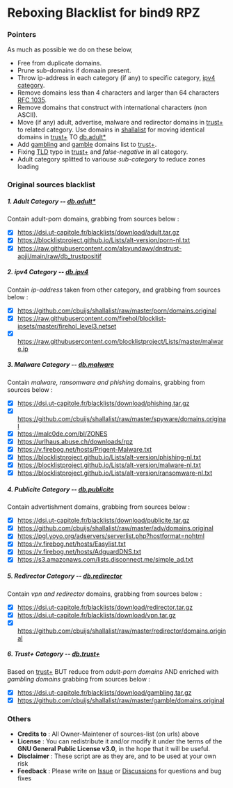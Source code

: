 # Reboxing Blacklist for bind9 RPZ
### Pointers
As much as possible we do on these below,
  - Free from duplicate domains.
  - Prune sub-domains if domaain present.
  - Throw ip-address in each category (if any) to specific category, [ipv4 category](https://github.com/ngadmini/Reboxing-Blacklist-for-bind9-RPZ/tree/master/ipv4).
  - Remove domains less than 4 characters and larger than 64 characters [RFC 1035](https://www.ietf.org/rfc/rfc1035.txt).
  - Remove domains that construct with international characters (non ASCII).
  - Move (if any) adult, advertise, malware and redirector domains in [trust+](https://raw.githubusercontent.com/alsyundawy/dnstrust-apjii/main/raw/db_trustpositif) to related category. Use domains in [shallalist](https://github.com/cbuijs/shallalist/raw/master/porn/domains.original) for moving identical domains in [trust+](https://raw.githubusercontent.com/alsyundawy/dnstrust-apjii/main/raw/db_trustpositif) TO [db.adult*](https://github.com/ngadmini/Repacking-Blacklist-for-Bind9-rpz/tree/master/adult)
  - Add [gambling](https://dsi.ut-capitole.fr/blacklists/download/gambling.tar.gz) and [gamble](https://github.com/cbuijs/shallalist/raw/master/gamble/domains.original) domains list to [trust+](https://raw.githubusercontent.com/alsyundawy/dnstrust-apjii/main/raw/db_trustpositif).
  - Fixing [TLD](http://data.iana.org/TLD/tlds-alpha-by-domain.txt) typo in [trust+](https://raw.githubusercontent.com/alsyundawy/dnstrust-apjii/main/raw/db_trustpositif) and _false-negative_ in all category.
  - Adult category splitted to variouse _sub-category_ to reduce zones loading
### Original sources blacklist
##### 1. Adult Category -- _[db.adult*](https://github.com/ngadmini/Repacking-Blacklist-for-Bind9-rpz/tree/master/adult)_
Contain adult-porn domains, grabbing from sources below :
- [x] https://dsi.ut-capitole.fr/blacklists/download/adult.tar.gz
- [x] https://blocklistproject.github.io/Lists/alt-version/porn-nl.txt
- [x] https://raw.githubusercontent.com/alsyundawy/dnstrust-apjii/main/raw/db_trustpositif
##### 2. ipv4 Category -- _[db.ipv4](https://github.com/ngadmini/Repacking-Blacklist-for-Bind9-rpz/tree/master/ipv4)_
Contain _ip-address_ taken from other category, and grabbing from sources below :
- [x] https://github.com/cbuijs/shallalist/raw/master/porn/domains.original
- [x] https://raw.githubusercontent.com/firehol/blocklist-ipsets/master/firehol_level3.netset
- [x] https://raw.githubusercontent.com/blocklistproject/Lists/master/malware.ip
##### 3. Malware Category -- _[db.malware](https://github.com/ngadmini/Repacking-Blacklist-for-Bind9-rpz/tree/master/malware)_
Contain _malware, ransomware and phishing_ domains, grabbing from sources below :
- [x] https://dsi.ut-capitole.fr/blacklists/download/phishing.tar.gz
- [x] https://github.com/cbuijs/shallalist/raw/master/spyware/domains.original
- [x] https://malc0de.com/bl/ZONES
- [x] https://urlhaus.abuse.ch/downloads/rpz
- [x] https://v.firebog.net/hosts/Prigent-Malware.txt
- [x] https://blocklistproject.github.io/Lists/alt-version/phishing-nl.txt
- [x] https://blocklistproject.github.io/Lists/alt-version/malware-nl.txt
- [x] https://blocklistproject.github.io/Lists/alt-version/ransomware-nl.txt
##### 4. Publicite Category -- _[db.publicite](https://github.com/ngadmini/Repacking-Blacklist-for-Bind9-rpz/tree/master/publicite)_
Contain advertishment domains, grabbing from sources below :
- [x] https://dsi.ut-capitole.fr/blacklists/download/publicite.tar.gz
- [x] https://github.com/cbuijs/shallalist/raw/master/adv/domains.original
- [x] https://pgl.yoyo.org/adservers/serverlist.php?hostformat=nohtml
- [x] https://v.firebog.net/hosts/Easylist.txt
- [x] https://v.firebog.net/hosts/AdguardDNS.txt
- [x] https://s3.amazonaws.com/lists.disconnect.me/simple_ad.txt 
##### 5. Redirector Category -- _[db.redirector](https://github.com/ngadmini/Repacking-Blacklist-for-Bind9-rpz/tree/master/redirector)_
Contain _vpn and redirector_ domains, grabbing from sources below :
- [x] https://dsi.ut-capitole.fr/blacklists/download/redirector.tar.gz
- [x] https://dsi.ut-capitole.fr/blacklists/download/vpn.tar.gz
- [x] https://github.com/cbuijs/shallalist/raw/master/redirector/domains.original
##### 6. Trust+ Category -- _[db.trust+](https://github.com/ngadmini/Repacking-Blacklist-for-Bind9-rpz/tree/master/trust%2B)_
Based on [trust+](https://raw.githubusercontent.com/alsyundawy/dnstrust-apjii/main/raw/db_trustpositif) BUT reduce from _adult-porn domains_ AND enriched with _gambling domains_ grabbing from sources below :
- [x] https://dsi.ut-capitole.fr/blacklists/download/gambling.tar.gz
- [x] https://github.com/cbuijs/shallalist/raw/master/gamble/domains.original
### Others
- **Credits to** : All Owner-Maintener of sources-list (on urls) above
- **License** : You can redistribute it and/or modify it under the terms of the **GNU General Public License v3.0**, in the hope that it will be useful.
- **Disclaimer** : These script are as they are, and to be used at your own risk
- **Feedback** : Please write on [Issue](https://github.com/ngadmini/Reboxing-Blacklist-for-bind9-RPZ/issues) or [Discussions](https://github.com/ngadmini/Reboxing-Blacklist-for-bind9-RPZ/discussions) for questions and bug fixes
